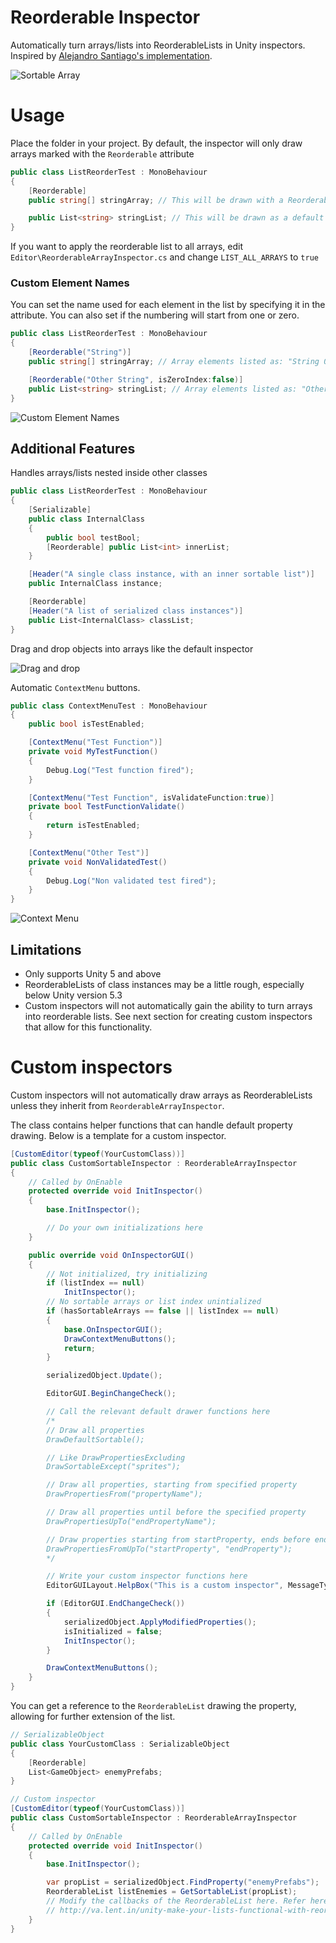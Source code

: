 # Reorderable Inspector

Automatically turn arrays/lists into ReorderableLists in Unity inspectors. Inspired by [Alejandro Santiago's implementation](https://medium.com/developers-writing/how-about-having-nice-arrays-and-lists-in-unity3d-by-default-e4fba13d1b50).

![Sortable Array](./Docs/sortable-array.png)

# Usage

Place the folder in your project. By default, the inspector will only draw arrays marked with the `Reorderable` attribute

```C#
public class ListReorderTest : MonoBehaviour
{  
	[Reorderable]
	public string[] stringArray; // This will be drawn with a ReorderableList

	public List<string> stringList; // This will be drawn as a default array
}
```

If you want to apply the reorderable list to all arrays, edit `Editor\ReorderableArrayInspector.cs` and change `LIST_ALL_ARRAYS` to `true`

### Custom Element Names

You can set the name used for each element in the list by specifying it in the attribute. You can also set if the numbering will start from one or zero.

```C#
public class ListReorderTest : MonoBehaviour
{  
	[Reorderable("String")]
	public string[] stringArray; // Array elements listed as: "String 0"

	[Reorderable("Other String", isZeroIndex:false)]
	public List<string> stringList; // Array elements listed as: "Other String 1"
}
```

![Custom Element Names](./Docs/element-names.png)

## Additional Features

Handles arrays/lists nested inside other classes

```C#
public class ListReorderTest : MonoBehaviour
{
	[Serializable]
	public class InternalClass
	{
		public bool testBool;
		[Reorderable] public List<int> innerList;
	}

	[Header("A single class instance, with an inner sortable list")]
	public InternalClass instance;

	[Reorderable]
	[Header("A list of serialized class instances")]
	public List<InternalClass> classList;
}
```

Drag and drop objects into arrays like the default inspector

![Drag and drop](./Docs/sortable-drag-drop.jpg)

Automatic `ContextMenu` buttons.

```C#
public class ContextMenuTest : MonoBehaviour
{
	public bool isTestEnabled;

	[ContextMenu("Test Function")]
	private void MyTestFunction()
	{
		Debug.Log("Test function fired");
	}

	[ContextMenu("Test Function", isValidateFunction:true)]
	private bool TestFunctionValidate()
	{
		return isTestEnabled;
	}

	[ContextMenu("Other Test")]
	private void NonValidatedTest()
	{
		Debug.Log("Non validated test fired");
	}
}
```

![Context Menu](./Docs/context-menu.png)

## Limitations

- Only supports Unity 5 and above
- ReorderableLists of class instances may be a little rough, especially below Unity version 5.3
- Custom inspectors will not automatically gain the ability to turn arrays into reorderable lists. See next section for creating custom inspectors that allow for this functionality.

# Custom inspectors

Custom inspectors will not automatically draw arrays as ReorderableLists unless they inherit from `ReorderableArrayInspector`.

The class contains helper functions that can handle default property drawing. Below is a template for a custom inspector.

```C#
[CustomEditor(typeof(YourCustomClass))]
public class CustomSortableInspector : ReorderableArrayInspector
{
	// Called by OnEnable
	protected override void InitInspector()
	{
		base.InitInspector();

		// Do your own initializations here
	}

	public override void OnInspectorGUI()
	{
		// Not initialized, try initializing
		if (listIndex == null)
			InitInspector();
		// No sortable arrays or list index unintialized
		if (hasSortableArrays == false || listIndex == null)
		{
			base.OnInspectorGUI();
			DrawContextMenuButtons();
			return;
		}

		serializedObject.Update();

		EditorGUI.BeginChangeCheck();

		// Call the relevant default drawer functions here
		/*
		// Draw all properties
		DrawDefaultSortable();

		// Like DrawPropertiesExcluding
		DrawSortableExcept("sprites");

		// Draw all properties, starting from specified property
		DrawPropertiesFrom("propertyName");

		// Draw all properties until before the specified property
		DrawPropertiesUpTo("endPropertyName");

		// Draw properties starting from startProperty, ends before endProperty
		DrawPropertiesFromUpTo("startProperty", "endProperty");
		*/

		// Write your custom inspector functions here
		EditorGUILayout.HelpBox("This is a custom inspector", MessageType.Info);

		if (EditorGUI.EndChangeCheck())
		{
			serializedObject.ApplyModifiedProperties();
			isInitialized = false;
			InitInspector();
		}

		DrawContextMenuButtons();
	}
}
```

You can get a reference to the `ReorderableList` drawing the property, allowing for further extension of the list.

```C#
// SerializableObject
public class YourCustomClass : SerializableObject
{
	[Reorderable]
	List<GameObject> enemyPrefabs;
}
```

```C#
// Custom inspector
[CustomEditor(typeof(YourCustomClass))]
public class CustomSortableInspector : ReorderableArrayInspector
{
	// Called by OnEnable
	protected override void InitInspector()
	{
		base.InitInspector();

		var propList = serializedObject.FindProperty("enemyPrefabs");
		ReorderableList listEnemies = GetSortableList(propList);
		// Modify the callbacks of the ReorderableList here. Refer here for details
		// http://va.lent.in/unity-make-your-lists-functional-with-reorderablelist/
	}
}
```
